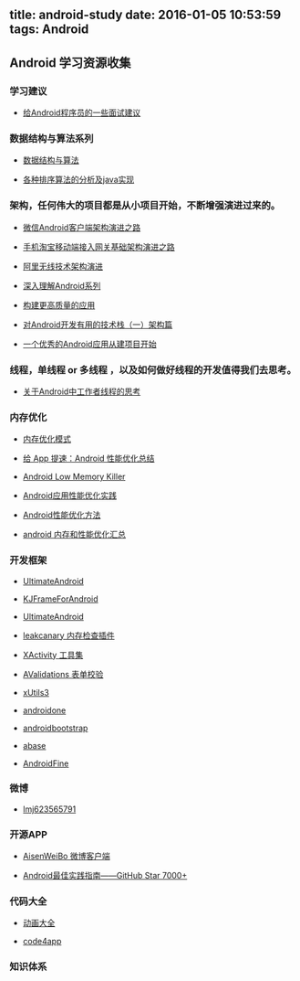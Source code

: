 title: android-study
date: 2016-01-05 10:53:59
tags: Android
---

Android 学习资源收集
---

### 学习建议

* [给Android程序员的一些面试建议](http://android.jobbole.com/81902)

### 数据结构与算法系列

* [数据结构与算法](http://blog.csdn.net/iaiti/article/category/1518587)

* [各种排序算法的分析及java实现](http://www.cnblogs.com/liuling/p/2013-7-24-01.html)

<!--more-->

### 架构，任何伟大的项目都是从小项目开始，不断增强演进过来的。

* [微信Android客户端架构演进之路](http://www.infoq.com/cn/articles/wechat-android-app-architecture) 

* [手机淘宝移动端接入网关基础架构演进之路](http://www.infoq.com/cn/articles/taobao-mobile-terminal-access-gateway-infrastructure)

* [阿里无线技术架构演进](http://www.infoq.com/cn/articles/alibaba-mobile-infrastructure)

* [深入理解Android系列](http://www.infoq.com/cn/android-in-depth)

* [构建更高质量的应用](http://chinagdg.org/2015/12/%E6%9E%84%E5%BB%BA%E6%9B%B4%E9%AB%98%E8%B4%A8%E9%87%8F%E7%9A%84%E5%BA%94%E7%94%A8/)

* [对Android开发有用的技术栈（一）架构篇](http://android.jobbole.com/82051)

* [一个优秀的Android应用从建项目开始](http://www.jianshu.com/p/d9e4ddd1c530)

### 线程，单线程 or 多线程 ，以及如何做好线程的开发值得我们去思考。

* [关于Android中工作者线程的思考](http://www.infoq.com/cn/articles/android-worker-thread)

### 内存优化

* [内存优化模式](http://tech.meituan.com/performance_tuning_pattern.html)

* [给 App 提速：Android 性能优化总结](http://android.jobbole.com/81944)

* [Android Low Memory Killer](http://www.cnblogs.com/angeldevil/archive/2013/05/21/3090872.html)

* [Android应用性能优化实践](http://www.tuicool.com/articles/F3E3yei)

* [Android性能优化方法](http://www.tuicool.com/articles/2euaQbU)

* [android 内存和性能优化汇总](http://www.tuicool.com/articles/VfyQZff)

### 开发框架

* [UltimateAndroid](https://github.com/apkdemo/UltimateAndroid#rd)

* [KJFrameForAndroid](https://github.com/kymjs/KJFrameForAndroid)

* [UltimateAndroid](https://github.com/cymcsg/UltimateAndroid)

* [leakcanary 内存检查插件](https://github.com/square/leakcanary)

* [XActivity 工具集](http://git.oschina.net/xcode_xiao/XActivity)

* [AValidations 表单校验](http://git.oschina.net/quanke/AValidations)

* [xUtils3](https://github.com/wyouflf/xUtils3)

* [androidone](https://github.com/devinhu/androidone)

* [androidbootstrap](http://www.androidbootstrap.com/)

* [abase](http://git.oschina.net/jayqqaa12/abase)

* [AndroidFine](https://github.com/tianshaojie/AndroidFine)

### 微博

* [lmj623565791](http://blog.csdn.net/lmj623565791)

### 开源APP

* [AisenWeiBo 微博客户端](http://git.oschina.net/wang_dan/AisenWeiBo)

* [Android最佳实践指南——GitHub Star 7000+](http://www.tuicool.com/articles/aEvAnaz)

### 代码大全

* [动画大全](https://connoratherton.com/)

* [code4app](http://code4app.com/)


### 知识体系




